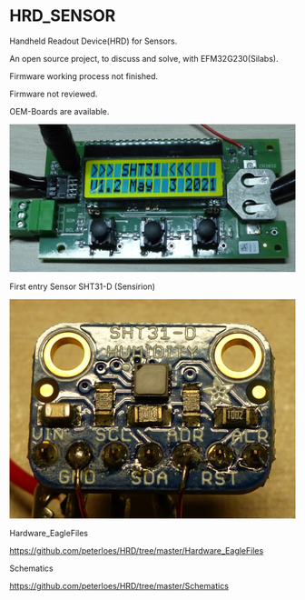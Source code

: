 # HRD_SENSOR
Handheld Readout Device(HRD) for Sensors. 

An open source project, to discuss and solve, with EFM32G230(Silabs).

Firmware working process not finished.

Firmware not reviewed.

OEM-Boards are available.

![My image](https://github.com/peterloes/HRD_SENSOR/blob/main/Getting_Started_Tutorial/1_Electronic_board.jpg)

First entry Sensor SHT31-D (Sensirion)

![My image](https://github.com/peterloes/HRD_SENSOR/blob/main/Getting_Started_Tutorial/2_Sensor_SHT31_D.jpg)

Hardware_EagleFiles

https://github.com/peterloes/HRD/tree/master/Hardware_EagleFiles

Schematics

https://github.com/peterloes/HRD/tree/master/Schematics

